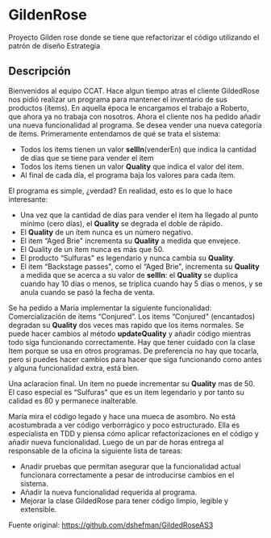 # GildenRose
Proyecto Gilden rose donde se tiene que refactorizar el código utilizando el patrón de diseño Estrategia


## Descripción ##
Bienvenidos al equipo CCAT. Hace algun tiempo atras el cliente GildedRose nos pidió realizar un programa para mantener el inventario de sus productos (ítems). 
En aquella época le encargamos el trabajo a Roberto, que ahora ya no trabaja con nosotros. Ahora el cliente nos ha pedido añadir una nueva funcionalidad al programa. 
Se desea vender una nueva categoría de ítems.
Primeramente entendamos de qué se trata el sistema:

 - Todos los ítems tienen un valor **sellIn**(venderEn) que indica la cantidad de días que se tiene para vender el item
 - Todos los ítems tienen un valor **Quality** que indica el valor del item.
 - Al final de cada día, el programa baja los valores para cada ítem.

El programa es simple, ¿verdad? En realidad, esto es lo que lo hace interesante:

 - Una vez que la cantidad de días para vender el item ha llegado al punto mínimo (cero días), el **Quality** se degrada el doble de rápido.
 - El **Quality** de un ítem nunca es un número negativo.
 - El item “Aged Brie" incrementa su **Quality** a medida que envejece.
 - El Quality de un ítem nunca es más que 50.
 - El producto “Sulfuras" es legendario y nunca cambia su **Quality**.
 - El item “Backstage passes", como el “Aged Brie", incrementa su **Quality** a medida que se acerca a su valor de **sellIn**: el **Quality** se duplica cuando hay 10 días o menos, 
 se triplica cuando hay 5 días o menos, y se anula cuando se pasó la fecha de venta.

Se ha pedido a Maria implementar la siguiente funcionalidad:
Comercialización de items “Conjured”. Los items “Conjured" (encantados) degradan su **Quality** dos veces mas rapido que los items normales.
Se puede hacer cambios al método **updateQuality** y añadir código mientras todo siga funcionando correctamente. Hay que tener cuidado con la clase Item porque se usa en otros programas. De preferencia no hay que tocarla, pero si puedes hacer cambios para hacer que siga funcionando como antes y alguna funcionalidad extra, está bien.

Una aclaracion final. Un item no puede incrementar su **Quality** mas de 50. El caso especial es “Sulfuras" que es un item legendario y por tanto su calidad es 80 y permanece inalterable.

María mira el código legado y hace una mueca de asombro. No está acostumbrada a ver código verborrágico y poco estructurado. Ella es especialista en TDD y piensa cómo aplicar refactorizaciones en el código y añadir nueva funcionalidad. Luego de un par de horas entrega al responsable de la oficina la siguiente lista de tareas:

 - Anadir pruebas que permitan asegurar que la funcionalidad actual funcionara correctamente a pesar de introducirse cambios en el sistema.
 - Añadir la nueva funcionalidad requerida al programa.
 - Mejorar la clase GildedRose para tener código limpio, legible y extensible.

Fuente original: https://github.com/dshefman/GildedRoseAS3

